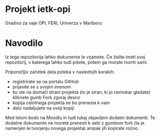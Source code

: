 # Projekt ietk-opi
Gradivo za vaje OPI, FERI, Univerza v Mariboru

# Navodilo
Iz tega repozitorija lahko dokumente le vzamete.
Če želite imeti svoj repozitorij, v katerega lahko 
tudi pišete, potem ga morate tvoriti sami.

Priporočljiv začetek dela poteka v naslednjih korakih:
- registrirate se na portalu GitHub
- prijavite se s svojim imenom
- ko ste na domači strani projekta (to je stran, ki jo ravnokar gledate)
  kliknete gumb Fork zgoraj desno
- kopija celotnega projekta se bo prenesla k vam
- delo nadaljujete na svoji kopiji

Med letom bodo na Moodlu in tudi tukaj objavljeni dodatni dokumenti.
Te dodatne dokumente ne morete prenesti k sebi z gumbom fork (ta je
namenjen le tvorjenju novega projekta) ampak jih kopirate ročno.
